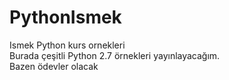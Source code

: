 # PythonIsmek<br/>
Ismek Python kurs ornekleri<br/>
Burada çeşitli Python 2.7 örnekleri yayınlayacağım.<br/>
Bazen ödevler olacak<br/>
